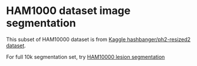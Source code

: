 # HAM1000 dataset image segmentation

This subset of HAM10000 dataset is from [Kaggle hashbanger/ph2-resized2 dataset](https://www.kaggle.com/hashbanger/ph2-resized2).

For full 10k segmentation set, try [HAM10000 lesion segmentation](https://www.kaggle.com/tschandl/ham10000-lesion-segmentations)



